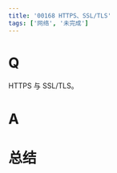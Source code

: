 ```yaml
---
title: '00168 HTTPS、SSL/TLS'
tags: ['网络', '未完成']
---
```


# Q

HTTPS 与 SSL/TLS。

# A



# 总结



<script>
  function func() {

  }
  
</script>